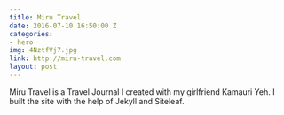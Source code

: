 ```yaml
---
title: Miru Travel
date: 2016-07-10 16:50:00 Z
categories:
- hero
img: 4NztfVj7.jpg
link: http://miru-travel.com
layout: post
---
```


Miru Travel is a Travel Journal I created with my girlfriend Kamauri Yeh. I built the site with the help of Jekyll and Siteleaf.
